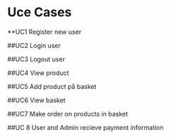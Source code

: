 # Uce Cases

**UC1 Register new user

##UC2 Login user

##UC3 Logout user

##UC4 View product

##UC5 Add product på basket

##UC6 View basket

##UC7 Make order on products in basket

##UC 8 User and Admin recieve payment information
